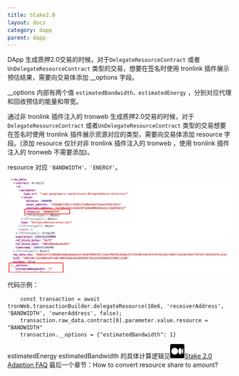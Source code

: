 ```yaml
---
title: Stake2.0
layout: docs
category: dapp
parent: dapp
---
```


DApp 生成质押2.0交易的时候，对于`DelegateResourceContract` 或者`UnDelegateResourceContract` 类型的交易，想要在签名时使用 tronlink 插件展示预估结果，需要向交易体添加 __options 字段。

__options 内部有两个值 `estimatedBandwidth，estimatedEnergy` ，分别对应代理和回收预估的能量和带宽。

通过非 tronlink 插件注入的 tronweb 生成质押2.0交易的时候，对于`DelegateResourceContract` 或者`UnDelegateResourceContract` 类型的交易想要在签名时使用 tronlink 插件展示资源对应的类型，需要向交易体添加 resource 字段。(添加 resource 仅针对非 tronlink 插件注入的 tronweb ，使用 tronlink 插件注入的 tronweb 不需要添加)。

resource 对应 `'BANDWIDTH'，'ENERGY'`。

![image](../images/dapp_stake2.0_img_0.jpg)

代码示例：

```shell 
    const transaction = await tronWeb.transactionBuilder.delegateResource(10e6, 'receiverAddress', 'BANDWIDTH', 'ownerAddress', false);
    transaction.raw_data.contract[0].parameter.value.resource = "BANDWIDTH"
    transaction.__options = {"estimatedBandwidth": 1}
```

estimatedEnergy estimatedBandwidth 的具体计算逻辑见![image](../images/dapp_skake2.0_img_1.png)[Stake 2.0 Adaption FAQ](https://www.google.com/url?q=https://coredevs.medium.com/stake-2-0-adaption-faq-66bafdf53606&sa=D&source=editors&ust=1684151119972747&usg=AOvVaw0msvWulJZhW6xn5QU461cb) 最后一个章节：How to convert resource share to amount?


